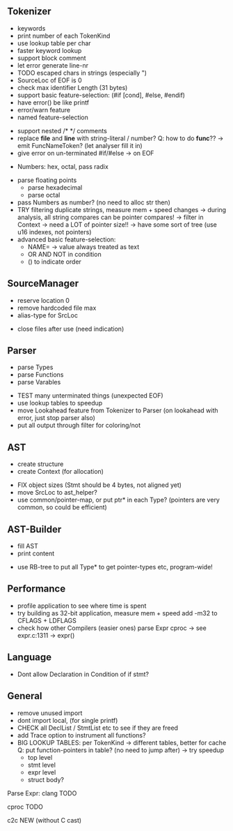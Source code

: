 
## Tokenizer
+ keywords
+ print number of each TokenKind
+ use lookup table per char
+ faster keyword lookup
+ support block comment
+ let error generate line-nr
+ TODO escaped chars in strings (especially \")
+ SourceLoc of EOF is 0
+ check max identifier Length (31 bytes)
+ support basic feature-selection: (#if [cond], #else, #endif)
+ have error() be like printf
+ error/warn feature
+ named feature-selection
- support nested /* */ comments
- replace __file__ and __line__ with string-literal / number?
    Q: how to do __func__??
        -> emit FuncNameToken? (let analyser fill it in)
- give error on un-terminated #if/#else -> on EOF
+ Numbers: hex, octal, pass radix
- parse floating points
    - parse hexadecimal
    + parse octal
- pass Numbers as number? (no need to alloc str then)
- TRY filtering duplicate strings, measure mem + speed changes
    -> during analysis, all string compares can be pointer compares!
    -> filter in Context
    -> need a LOT of pointer size!!
    -> have some sort of tree (use u16 indexes, not pointers)
- advanced basic feature-selection:
    - NAME=<value> -> value always treated as text
    - OR AND NOT in condition
    - () to indicate order

## SourceManager
+ reserve location 0
+ remove hardcoded file max
+ alias-type for SrcLoc
- close files after use (need indication)

## Parser
+ parse Types
+ parse Functions
+ parse Varables
- TEST many unterminated things (unexpected EOF)
- use lookup tables to speedup
- move Lookahead feature from Tokenizer to Parser (on lookahead with error, just stop parser also)
- put all output through filter for coloring/not

## AST
+ create structure
+ create Context (for allocation)
- FIX object sizes (Stmt should be 4 bytes, not aligned yet)
- move SrcLoc to ast_helper?
- use common/pointer-map, or put ptr* in each Type? (pointers are very common, so could be efficient)

## AST-Builder
+ fill AST
+ print content
- use RB-tree to put all Type* to get pointer-types etc, program-wide!

## Performance
- profile application to see where time is spent
- try building as 32-bit application, measure mem + speed
    add -m32 to CFLAGS + LDFLAGS
- check how other Compilers (easier ones) parse Expr
    cproc -> see expr.c:1311 -> expr()

## Language
- Dont allow Declaration in Condition of if stmt?

## General
- remove unused import
- dont import local, (for single printf)
- CHECK  all DeclList / StmtList etc to see if they are freed
- add Trace option to instrument all functions?
- BIG LOOKUP TABLES: per TokenKind
    -> different tables, better for cache
    Q: put function-pointers in table? (no need to jump after) -> try speedup
    - top level
    - stmt level
    - expr level
    - struct body?


Parse Expr:
clang
    TODO

cproc
    TODO

c2c
    NEW (without C cast)
